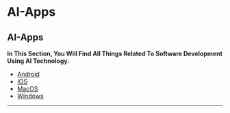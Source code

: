 # AI-Apps

## AI-Apps

**In This Section, You Will Find All Things Related To Software Development Using AI Technology.**

- [Android](ai-mthrfckr/Android.md)  
- [IOS](ai-mthrfckr/IOS.md)  
- [MacOS](ai-mthrfckr/MacOS.md)  
- [Windows](ai-mthrfckr/Windows.md)

---
